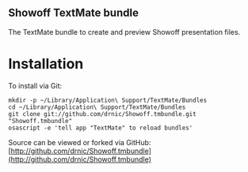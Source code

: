 Showoff TextMate bundle
--------------------

The TextMate bundle to create and preview Showoff presentation files.

Installation
============

To install via Git:

    mkdir -p ~/Library/Application\ Support/TextMate/Bundles
    cd ~/Library/Application\ Support/TextMate/Bundles
    git clone git://github.com/drnic/Showoff.tmbundle.git "Showoff.tmbundle"
    osascript -e 'tell app "TextMate" to reload bundles'

Source can be viewed or forked via GitHub: [http://github.com/drnic/Showoff.tmbundle](http://github.com/drnic/Showoff.tmbundle)

